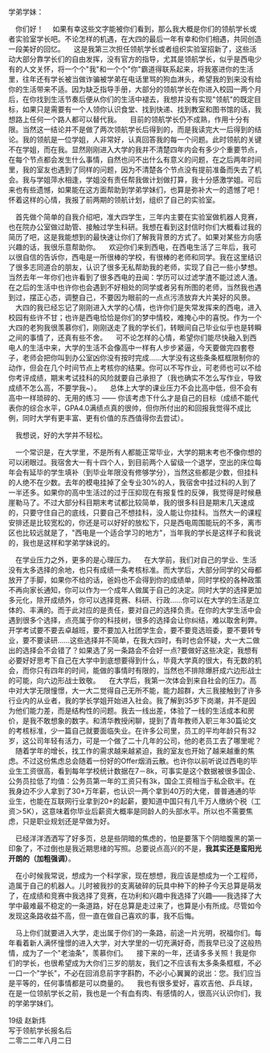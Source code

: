 学弟学妹：

&ensp;&ensp;你们好！
&ensp;&ensp;如果有幸这些文字能被你们看到，那么我大概是你们的领航学长或者实验室学长吧。不论怎样的机遇，在大四的最后一年有幸和你们相遇，共同创造一段美好的回忆。
&ensp;&ensp;这是我第三次担任领航学长或者组织实验室招新了，这些活动大部分靠学长们的自由发挥，没有官方的指导，尤其是领航学长，似乎是西电少有的人文关怀，将一个个"我"和一个个"你"霸道得联系起来，将我塞进你的生活里，往年还有学长被当做诈骗被学弟在电话里骂的狗血淋头，希望我的到来没有给你的生活带来不适。因为缺乏指导手册，大部分的领航学长在你进入校园一两个月后，在你找到生活节奏后便从你们的生活中褪去，我想并没有实现"领航"的既定目标，如果只是需要有一个人领你认识食堂、找到快递、找到教室和图书馆的话，我想路上任何一个路人都可以替代我。
&ensp;&ensp;目前的领航学长仍不成熟，作用十分有限。当然这一结论并不是做了两次领航学长后得到的，而是我读完大一后得到的结论。我的领航是一位学姐，人非常好，认真回答我的每一个问题。此时领航的关键不在学姐，而在我。显然刚刚进入大学的我并不清楚四年内会有多少个重要节点，在每个节点都会发生什么事情，自然也问不出什么有意义的问题，在之后两年时间里，我的室友也遇到了同样的问题，因为不清楚各个节点没有提前准备而失去了机会。我与学姐萍水相逢，学姐没有责任帮我做计划做打算，我十分感激学姐。可后来也有些遗憾，如果能在这方面帮助到学弟学妹们，也算是弥补大一的遗憾了吧！怀着这样的心情，我报了前两期的领航计划，组织了自己的实验室。

&ensp;&ensp;首先做个简单的自我介绍吧，准大四学生，三年内主要在实验室做机器人竞赛，也在院办公室做过助管、接触过学生科研。我想在看到这封信时你们大概看过我的简历了吧，这是我能想到的最快速让你们了解我背景的方式了。如果对某些方向感兴趣的话，我很乐意帮助你。
&ensp;&ensp;欢迎你们来到西电，在西电生活了三年后，我可以很自信的告诉你，西电是一所很棒的学校，有很棒的老师和同学。我在这里结识了很多志同道合的朋友，认识了很多无私帮助我的老师，实现了自己一些小梦想。当然去年一年你们也许看到了很多西电的丑闻：学历可以过滤学渣不能过滤人渣。在之后的生活中也许你也会遇到不好相处的同学或者另有所图的老师，当然我也遇到过，摆正心态，调整自己，不要因为眼前的一点点污渍放弃大片美好的风景。
&ensp;&ensp;大四的我已经忘记了刚刚进入大学的心情，也许你们是失常发挥来的西电，进入校园有些许不甘；也许是西电恰恰是你们的梦中情校，难掩心中的喜悦。作为一个大四的老狗我很羡慕你们，刚刚送走了我的学长们，转眼间自己毕业似乎也是转瞬之间的事情了，还真有些不舍。
&ensp;&ensp;可不论怎样的心情，希望你们能尽快融入到西电人的生活中来，大学的生活不会像高中一样有人步步紧逼，今天要做完四套卷子，老师会把你叫到办公室凶你没有按时完成……大学没有这些条条框框限制你的动作，但会在几个时间节点上考核你的结果。你可以不写作业，可老师也可以不给你考评成绩，期末考试挂科的风险就要自己承担了（我也确实不怎么写作业，导致成绩不怎么高，不要学我~）。
&ensp;&ensp;总体上大学的课业压力不会比高中低，但不会有高中一样琐碎的、无用的练习 —— 你该考虑下什么才是自己的目标（成绩不能代表你的综合水平，GPA4.0满绩点真的很帅，但你所付出的和回报我觉得不成比例，同时大学有更丰富、更有价值的东西值得你去尝试）。

&ensp;&ensp;我想说，好的大学并不轻松。

&ensp;&ensp;一个常识是，在大学里，不是所有人都能正常毕业，大学的期末考也不像你想的可以闭眼过。我宿舍大一有十四个人，到目前两个人留级一个退学，空出的床位每年会有延毕的学生填补（到毕业年限没有修够学分），当然这些都是少数，但挂科的人绝不在少数。去年的模电挂掉了全专业30%的人，我宿舍中挂过科的人到了一半还多。如果你的高中生活过的过于压抑现在有报复性的反弹，我觉得是时候悬崖勒马了。不过大部分科目期末考试都比较简单，我的很多科目是期末几天速成的，只要守住自己的底线，只要自己不想挂科，没人能让你挂科。当然大一的课程安排还是比较宽松的，你还是可以好好的放松下，只是西电周围能玩的不多，离市区也比较远就是了，"西电是一个适合学习的地方"，当年我的学长是这样子和我说的，我也是这样和学弟学妹说的。

&ensp;&ensp;在学业压力之外，更多的是心理压力。
&ensp;&ensp;在大学前，我们对自己的学业、生活没有太多选择的余地，也只有成绩一条考核标准。而大学后，大部分同学的父母都放开了手脚，如果你不给的话，爸妈也不会得到你的成绩单，同时学校的各种政策不再向家长通知，你可以作为一个成年人做属于自己的决定。同时大学的选择更加多元化，除开成绩外，你可以选择竞赛、科研、行政……你可以在大学的生活是立体的、丰满的。而于此对应的是责任，要对自己的选择负责。在你的大学生活中会遇到很多个选择，点亮属于你的科技树，很多的选择会让你纠结，难以取舍利弊。开学考试要不要去卓越班，要不要加入社团学生会，要不要竞选班委，要不要转专业，要不要读研……这些选择并不简单，在我大四时，有时也会怀疑，大一大二做出的选择会不会错了？如果选了另一条路会不会好一点?要做好这些决定，我想有必要好好思考下自己在大学中到底想要得到什么，毕竟大学真的很大，有无数的机会，而你只有四年的时间，能做的事情时有限的，当然也不排除爆肝成六边形战士的可能，向六边形战士致敬。
&ensp;&ensp;在大学后，我第一次体会到来自社会的压力。高中对大学无限憧憬，大一大二觉得自己无所不能，能力超群，大三我接触到了许多行业内的从业者，我的学长学姐开始进入社会。我了解到35岁下岗潮，并不是因为他们能力差，而是结构性的问题。我去一线出差，体验了一线的生活成本和房价，是我不敢想象的数字。和清华教授闲聊，提到了青年教师入职三年30篇论文的考核标准，少一篇自己就要面临失业。在许多公司里，员工的平均年龄只有32岁，这公司年轻有活力，可是一个做了二十几年的公司，他的老员工去了哪里呢？
&ensp;&ensp;随着学年的增长，找工作的需求越来越紧迫，我的室友也开始了越来越重的焦虑。不过这份焦虑总会随着一份好的Offer烟消云散。也许你以前听说过西电的毕业生工资很高，看到每年学校统计数据在7－8k，可事实是这个数据被很多国企、公务员拉低了均值：公务员第一年的工资只有3k，国企工资相当于私企砍半。在我身边不少人拿到了30+万年薪，也认识一两个拿到40万的大佬，普普通通的毕业生，也能在互联网行业拿到20+的起薪，要知道中国只有几千万人缴纳个税（工资＞5K），这意味着你毕业后薪资大概率是同龄人的头部水平。所以也不需要焦虑，只是职业规划还是早做为好。

&ensp;&ensp;已经洋洋洒洒写了好多页，总是些阴暗的焦虑的，怕是要落下个阴暗腹黑的第一印象了，不过倒也是我近期思绪的写照。总要说点高兴的不是，**我其实还是蛮阳光开朗的（加粗强调）**。

&ensp;&ensp;在小时候我常说，想成为一个科学家，现在想想，我应该是想成为一个工程师，造属于自己的机器人。儿时被我抄的支离破碎的玩具中种下的种子今天总算是萌发了，在成绩和竞赛中我选择了竞赛，在功利和兴趣中我选择了兴趣——我选择了大学中最难最不稳定的一条道路，好在总算是走过来了，也算是小有所成。尽管如今发现这条路收益不高，但一直在做自己喜欢的事，我不后悔。

&ensp;&ensp;马上你们就要进入大学，走出属于你们的一条路，前途一片光明，祝福你们。每年看着新人满怀憧憬的进入大学，对大学里的一切充满好奇，而我早已没了这般热情，成为了一个"老油条"，羡慕你们。
&ensp;&ensp;接下来的一年，还请多多关照！我是你们的学长，也很希望成为大你们三岁的朋友，我们之不应该有太多条条框框，不必一口一个"学长"，不必在回消息前字字斟酌，不必小心翼翼的说出：您。我们应当是平等的，任何事情都是可以商量的。
&ensp;&ensp;我也有很多爱好，喜欢吉他、乒乓球，在是一位领航学长之前，我也是一个有血有肉、有感情的人，很高兴认识你们，我的学弟学妹们。

19级 赵新炜  
写于领航学长报名后  
二零二二年八月二日  
